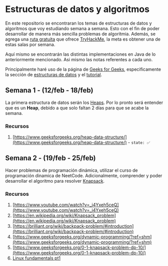 # Estructuras de datos y algoritmos

En este repositorio se encontraran los temas de estructuras de datos y algoritmos que voy estudiando semana a semana. Esto con el fin de poder desarrollar de manera más sencilla problemas de algoritmia. Además, se agrega una [ruta gratuita](https://tryhackme.com/r/resources/blog/free_path/) que ofrece [TryHackMe](https://tryhackme.com/), la meta es obtener una de estas salas por semana.

Aquí mismo se encontrarán las distintas implementaciones en Java de lo anteriormente mencionado. Asi mismo las notas referentes a cada uno.

Principalmente haré uso de la página de [Geeks for Geeks](https://www.geeksforgeeks.org/), especificamente la sección de [estructuras de datos](https://www.geeksforgeeks.org/data-structures) y el [tutorial](https://www.geeksforgeeks.org/learn-data-structures-and-algorithms-dsa-tutorial/).

## Semana 1 - (12/feb - 18/feb)

La primera estructura de datos serán los [Heaps](https://www.geeksforgeeks.org/heap-data-structure/). Por lo pronto será entender que es un **Heap**, debido a que solo faltan 2 días para que se acabe la semana.

### Recursos

1. [https://www.geeksforgeeks.org/heap-data-structure/](https://www.geeksforgeeks.org/heap-data-structure/) - `state: ✅`

## Semana 2 - (19/feb - 25/feb)

Hacer problemas de programación dinámica, utilizar el curso de programación dinamica de NeetCode. Adicionalmente, comprender y poder desarrollar el algoritmo para resolver [Knapsack](https://en.wikipedia.org/wiki/Knapsack_problem).

### Recursos

1. [https://www.youtube.com/watch?v=_i4Yxeh5ceQ](https://www.youtube.com/watch?v=_i4Yxeh5ceQ)
2. [https://en.wikipedia.org/wiki/Knapsack_problem](https://en.wikipedia.org/wiki/Knapsack_problem)
3. [https://brilliant.org/wiki/backpack-problem/#introduction](https://brilliant.org/wiki/backpack-problem/#introduction)
4. [https://www.geeksforgeeks.org/dynamic-programming/?ref=shm](https://www.geeksforgeeks.org/dynamic-programming/?ref=shm)
5. [https://www.geeksforgeeks.org/0-1-knapsack-problem-dp-10/](https://www.geeksforgeeks.org/0-1-knapsack-problem-dp-10/)
6. [Linux fundamentals pt1](https://tryhackme.com/room/linuxfundamentalspart1/)
